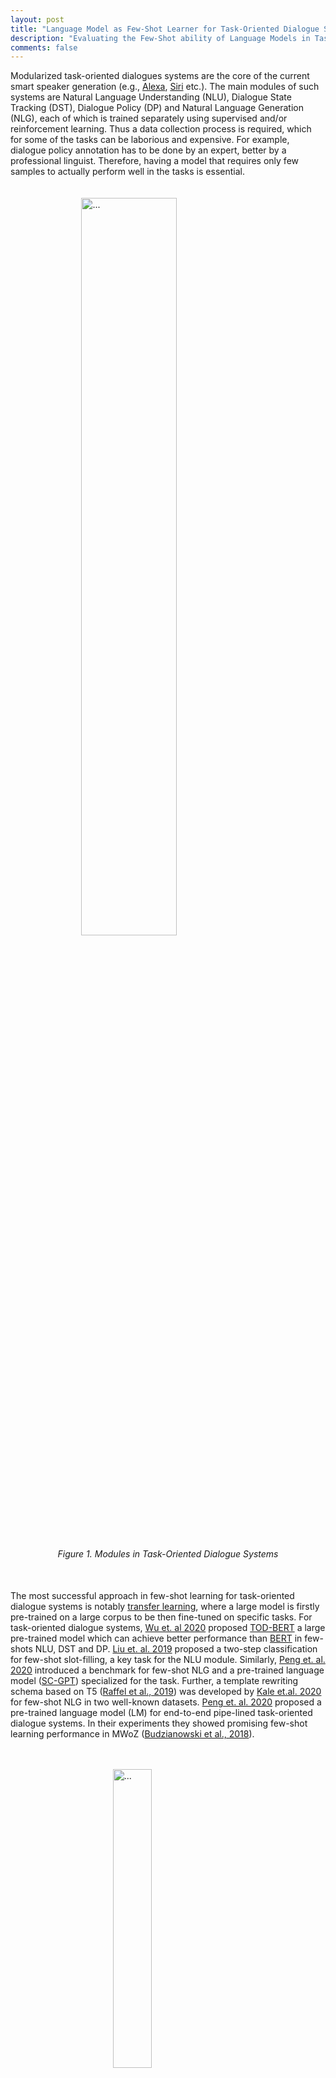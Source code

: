 ```yaml
---
layout: post
title: "Language Model as Few-Shot Learner for Task-Oriented Dialogue Systems"
description: "Evaluating the Few-Shot ability of Language Models in Task-Oriented Dialogue Systems"
comments: false
---
```

<style>

figcaption {
  /* background-color: black;
  color: white; */
  font-style: italic;
  padding: 2px;
  text-align: center;
}
.center {
  display: block;
  margin-left: auto;
  margin-right: auto;
  /* width: 70%; */
}
/* CSS Simple Pre Code */
pre {
    background: rgba(197, 225, 184, 0.2);
    /* white-space: pre; */
    /* word-wrap: break-word; */
    overflow: auto;
}

pre.code {
    /* margin: 1px 1px; */
    /* border-radius: 2px; */
    /* border: 1px solid #FDF1DD; */
    position: relative;
}

pre.code label {
    /* font-family: sans-serif; */
    /* font-weight: bold; */
    font-size: 13px;
    /* color: #ddd; */
    position: absolute;
    left: 12px;
    top: 9.5px;
    text-align: center;
    width: 20px;
    -webkit-user-select: none;
    -moz-user-select: none;
    -ms-user-select: none;
    pointer-events: none;
}

pre.code code {
    font-family: "Inconsolata","Monaco","Consolas","Andale Mono","Bitstream Vera Sans Mono","Courier New",Courier,monospace;
    display: block;
    margin: 0 0 0 25px;
    /* padding: 1px 16px 14px; */
    /* border-left: 1px solid #555; */
    overflow-x: auto;
    /* font-size: 13px; */
    /* line-height: 19px; */
    /* color: #ddd; */
}




</style>
<script src="https://polyfill.io/v3/polyfill.min.js?features=es6"></script>
<script id="MathJax-script" async src="https://cdn.jsdelivr.net/npm/mathjax@3/es5/tex-mml-chtml.js"></script>

Modularized task-oriented dialogues systems are the core of the current smart speaker generation (e.g., [Alexa](https://en.wikipedia.org/wiki/Amazon_Alexa), [Siri](https://en.wikipedia.org/wiki/Siri)  etc.). The main modules of such systems are Natural Language Understanding (NLU), Dialogue State Tracking (DST), Dialogue Policy (DP) and Natural Language Generation (NLG), each of which is trained separately using supervised and/or reinforcement learning. Thus a data collection process is required, which for some of the tasks can be laborious and expensive. For example, dialogue policy annotation has to be done by an expert, better by a professional linguist. Therefore, having a model that requires only few samples to actually perform well in the tasks is essential.  
<br />
<br />
<img class="center"  width="55%" src="{{ site.url }}/images/IMG.png" alt="...">
<figcaption>Figure 1. Modules in Task-Oriented Dialogue Systems</figcaption>
<br />
<br />

The most successful approach in few-shot learning for task-oriented dialogue systems is notably [transfer learning](https://en.wikipedia.org/wiki/Transfer_learning), where a large model is firstly pre-trained on a large corpus to be then fine-tuned on specific tasks. For task-oriented dialogue systems, [Wu et. al 2020](https://arxiv.org/abs/2004.06871) proposed [TOD-BERT](https://github.com/jasonwu0731/ToD-BERT) a large pre-trained model which can achieve better performance than [BERT](https://arxiv.org/abs/1810.04805) in few-shots NLU, DST and DP. [Liu et. al. 2019](https://arxiv.org/pdf/2004.11727.pdf) proposed a two-step classification for few-shot slot-filling, a key task for the NLU module. Similarly, [Peng et. al. 2020](https://arxiv.org/pdf/2002.12328.pdf) introduced a benchmark for few-shot NLG and a pre-trained language model ([SC-GPT](https://github.com/pengbaolin/SC-GPT)) specialized for the task. Further, a template rewriting schema based on
T5 ([Raffel et al., 2019](https://arxiv.org/abs/1910.10683)) was developed by [Kale et.al. 2020](https://arxiv.org/pdf/2004.15006v1.pdf) for few-shot NLG in two well-known datasets. [Peng et. al. 2020](https://arxiv.org/abs/2005.05298) proposed a pre-trained language model (LM) for end-to-end pipe-lined task-oriented dialogue systems. In their experiments they showed promising few-shot learning performance in MWoZ ([Budzianowski et al., 2018](https://arxiv.org/abs/1810.00278)). 

<br />
<br />
<img class="center"  width="35%" src="{{ site.url }}/images/few_shot.png" alt="...">
<figcaption>Figure 2. Language Model priming for few-shot intent recognition. Image inspired by OpenAI GPT-3 (Brown TB et.al, ‎2020)</figcaption>
<br />
<br />

For performing few-shot learning, existing methods require a set of task-specific parameters since the model is fine-tuned with few samples. Differently, in this paper, we perform few-shot learning by priming LMs with few-examples ([Radford, et.al. 2018](https://d4mucfpksywv.cloudfront.net/better-language-models/language-models.pdf), [Brown TB et.al, ‎2020](https://arxiv.org/pdf/2005.14165.pdf)). In this setting, **NO** parameters are updated, thus allowing a single model to perform multiple tasks at the same time. In this blog, we evaluate the few-shot ability of LM priming on the four task-oriented tasks previously mentioned (i.e., NLU, DST, DP, and NLG). 

\\
Currently, GPT-3 is not available to the public, or at least not to us now &#128584;; thus we experiment on different sizes GPT-2 models such as SMALL (117M), LARGE (762M), and XL (1.54B). All the experiments are run on a single NVIDIA 1080Ti GPU.


### Priming the LM for few-shot learning
Differently from fine-tuning, few-shot learning with LMs requires designing prefixes to perform few-shot learning ([Radford, et.al. 2018](https://d4mucfpksywv.cloudfront.net/better-language-models/language-models.pdf), [Brown TB et.al, ‎2020](https://arxiv.org/pdf/2005.14165.pdf)). These prefixes are provided to the LM and the generate token become the actual prediction, Figure 2 shows an example for the intent recognition task. In our four tasks, we use three categories of prefixes: *binary*, *value-based* and *generative* --[check the main paper for more information](https://arxiv.org/abs/2008.06239)--. We use different prefix styles depending on the task and we compare the results of LM few-shot priming with those of the existing finetuning-base models. In all the experiments, we use different number of shots since different tasks may fit more or fewer samples in the 1024 max input size of GPT-2.


#### NLU
We use the SNIPS ([Coucke et al., 2018](https://arxiv.org/abs/1805.10190)) dataset for evaluating the *SLOT-FILLING* and *INTENT* recognition tasks. For the *SLOT-FILLING* task, we follow the few-shot setting of [Liu et. al. 2019](https://arxiv.org/pdf/2004.11727.pdf), and we use the official CoNLL F1 scorer as the evaluation metric. For the *INTENT* classification, we fine-tune RoBERTa ([Liu et al. 2019](https://arxiv.org/abs/1907.11692)) with 10 samples and use accuracy as the evaluation metric. We use a *value-based* LM prefix for the *SLOT-FILLING* task with a maximum of 15 shots, and *binary* LM prefix for the *INTENT* classification task with a maximum of 10 shots. An example of a prefix for the two tasks and the few-shot performance evaluation are shown in the Figure below. 

<pre class='code code-css'>
    <label>SLOT-FILLING</label>
    <code>add tune to my hype playlist => entity_name = none\n
add to playlist confidence boost here comes => entity_name = here comes \n
add the track bg knocc out to the rapcaviar playlist => entity_name =</code>
  </pre>
  <pre class='code code-css'>
    <label>INTENT</label>
    <code>listen to westbam alumb allergic on google music => playmusic = true\n 
rate this novel 4 points out of 6 => playmusic = false\n
add sabrina salerno to the grime instrumentals playlist => playmusic =</code>
  </pre>
<br />
<img class="center"  width="96%" src="{{ site.url }}/images/NLU.png" alt="...">
<!-- <img class="center" width="50%" src="{{ site.url }}/images/INTENT.png" alt="..."> -->

#### DST
We use the MultiWoZ ([Budzianowski et al., 2018](https://arxiv.org/abs/1810.00278)) dataset for evaluating the *DST* task. Differently from other works, we use the last user utterance only as input to the model, and we update the predicted-DST through turns. For the few-shot evaluation, we follow the setting of [Wu et. al 2020](https://arxiv.org/abs/2004.06871), and we report the joint and slot accuracy. As baselines, we use [TOD-BERT](https://github.com/jasonwu0731/ToD-BERT) and [BERT](https://arxiv.org/abs/1810.04805) fine-tuned with 10% of the training data, which is equivalent to 500 examples. We use a *value-based* LM prefix, as for the *SLOT-FILLING* task, with a maximum of 15 shots due to limited context. An example of a prefix and the few-shot performance evaluation are shown in the Figure below. 

<pre class='code code-css'>
    <label>DST</label>
    <code>i need a cab by 12:30 too the contact # and car type will be most helpful => leave_at = 12:30 \n
i would like the taxi to pick me up from the hotel . i need to be at the restaurant at 18:30 . => leave_at = none\n
i would like a taxi from saint john s college to pizza hut fen ditton . => leave_at =</code>
  </pre>
  <img class="center"  width="100%" src="{{ site.url }}/images/DST.png" alt="...">


#### ACT
We use the MultiWoZ ([Budzianowski et al., 2018](https://arxiv.org/abs/1810.00278))  dataset for evaluating the speech *ACT* identification task. Differently from other works, only the system utterance is used as input to the model, instead of including the dialogue history and the user utterance as in [Wu et. al 2020](https://arxiv.org/abs/2004.06871). For the few-shot evaluation, we follow the setting of [Wu et. al 2020](https://arxiv.org/abs/2004.06871), i.e., F1-score. As baselines, we use [TOD-BERT](https://github.com/jasonwu0731/ToD-BERT) and [BERT](https://arxiv.org/abs/1810.04805), fine-tuned with 10% of the training data, which is equivalent to 500 examples. We use a *binary* LM prefix, as for the intent classification task, with a maximum of 15 shots due to limited context. An example of a prefix and the few-shot performance evaluation are shown in the Figure below. 

  <pre class='code code-css'>
    <label>ACT</label>
    <code>yes your booking is successful and your reference number is ri4vvzyc . => offerbooked = true\n
what type of food are you looking for ? => offerbooked = false \n
i do not seem to be finding anything called nusha . what type of food does the restaurant serve ? => offerbooked =</code>
  </pre>
  <img class="center"  width="60%" src="{{ site.url }}/images/ACT.png" alt="...">


#### NLG
We use the FewShotWOZ ([Peng et. al. 2020](https://arxiv.org/pdf/2002.12328.pdf)) dataset for evaluating the *NLG* task. For the few-shot evaluation, we follow the setting of [Peng et. al. 2020](https://arxiv.org/pdf/2002.12328.pdf) and use the BLEU and slot error rate (SLR) as metrics. We use SC-LSTM, GPT-2, and SC-GPT-2 ([Peng et. al. 2020](https://arxiv.org/pdf/2002.12328.pdf)) as baselines, all fine-tuned with 50 examples from the training data. We use a *generative* LM prefix with a maximum of 20 shots due to limited context. An example of a prefix and the few-shot performance evaluation are shown in the Figure below.

  <pre class='code code-css'>
    <label>NLG</label>
    <code>inform(name='hilton san francisco financial district';area='chinatown') => the hilton san francisco financial district is near chinatown\n
inform(name='ocean park motel';dogsallowed='none';phone='4155667020') => the phone number for ocean park motel is 4155667020 . no dogs are allowed there \n
inform(name='super 8 san francisco';phone='8005369326') =></code>
  </pre>
  <img class="center"  width="100%" src="{{ site.url }}/images/NLG.png" alt="...">


### Analysis and Limitation
From the experimental results, we observe that: 
* The larger the model the better the performance in both the *NLU* and *NLG* tasks, while, instead, in the *DST* and *ACT* tasks, GPT-2 LARGE (762M) performs better than the XL (1.54B) version. This is quite counterintuitive given the results reported for GPT-3. Further investigation is required to understand whether changing the prefix can help to improve the performance of larger models;
* In the *NLU*, *ACT* and *NLG*, LM priming few-shot learning shows promising results, achieving similar or better performance than the weakest finetuning-based baseline, which also uses a larger number of shots. On the other hand, in *DST* the gap with the existing baseline is still large.

\\
We also observe two limitations of the LM priming: 
* Using *binary* and *value-based* generation requires as many forwards as the number of classes or slots. Although these forward passes are independent, achieving few-shot learning this way is not as effective as directly generating the class or the tag (e.g., *NLU*). In early experiments, we tried to covert all the tasks into a *generative* format, thus making the model directly generate the sequence of tags or the class label. Unfortunately, the results in the *generative* format were poor, but we are unsure if larger LMs such as GPT-3 can perform better.
* The current max-input length of GPT-2 (1024 tokens) greatly limits the number of shots that can be provided to the model. Indeed, in most of the tasks, no more than 15 shots can be provided, thus making it incomparable with existing models that use a larger number of shots.

### Conclusion
In this short blog, we demonstrate the potential of LM priming few-shot learning in the most common task-oriented dialogue system tasks (NLU, DST, ACT and NLG). Our experiments show that in most of the tasks larger LMs are better few-shot learners, confirming the hypothesis in [Brown TB et.al, ‎2020](https://arxiv.org/pdf/2005.14165.pdf) and, in some cases, they can also achieve similar or better results than the weakest finetuning-based baseline. Finally, we unveil two limitations of the current LM priming few-shot learning the computational cost and the limited word context size.

### Acknowledgements
I would like to thanks [Jason Wu](https://jasonwu0731.github.io/) for providing an easy to use code in ToD-BERT and for clarification about the code and tasks, [Baolin Peng](https://scholar.google.com/citations?user=u1CNjgwAAAAJ&hl=zh-CN) for the easy to use repository FewShotNLG and for providing help with the scorer, and [Sumanth Dathathri](https://dathath.github.io/) for the discussion and insight about the limitation of the LM priming few-shots. 
 
### Useful Links
- Github: [https://github.com/andreamad8/TASK-ORIENTED-LM-FEWSHOT](https://github.com/andreamad8/TASK-ORIENTED-LM-FEWSHOT)
- Paper: [https://arxiv.org/abs/2008.06239](https://arxiv.org/abs/2008.06239)
- Medium Blog: [https://medium.com/@madottoandrea/language-model-as-few-shot-learner-for-task-oriented-dialogue-systems-db4765796744](https://medium.com/@madottoandrea/language-model-as-few-shot-learner-for-task-oriented-dialogue-systems-db4765796744)
